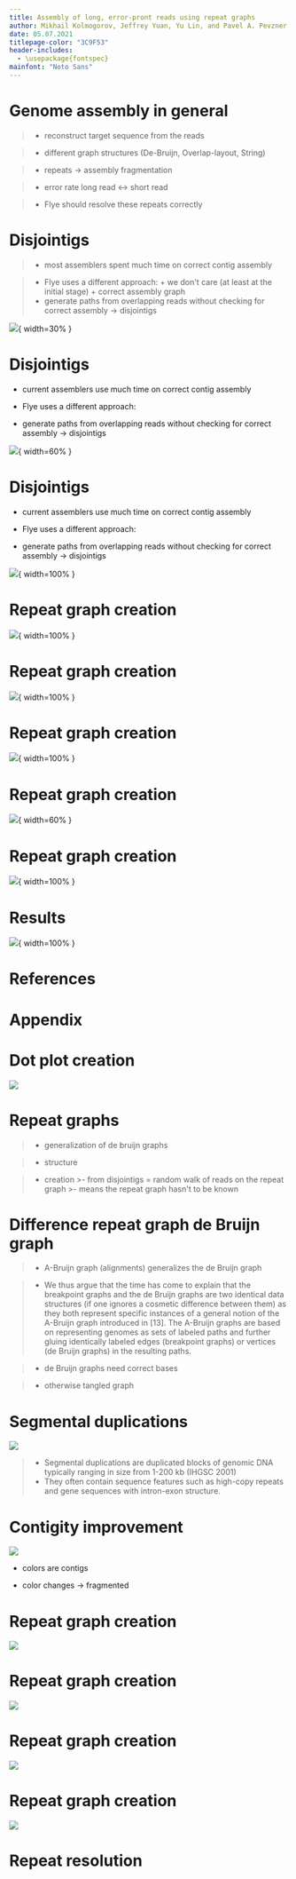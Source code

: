 ```yaml
---
title: Assembly of long, error-pront reads using repeat graphs
author: Mikhail Kolmogorov, Jeffrey Yuan, Yu Lin, and Pavel A. Pevzner
date: 05.07.2021
titlepage-color: "3C9F53"
header-includes:
  - \usepackage{fontspec}
mainfont: "Noto Sans"
---
```


# Genome assembly in general

>- reconstruct target sequence from the reads

>- different graph structures (De-Bruijn, Overlap-layout, String)

>- repeats $\rightarrow$ assembly fragmentation

>- error rate long read <-> short read

>- Flye should resolve these repeats correctly

# Disjointigs

>- most assemblers spent much time on correct contig assembly

>- Flye uses a different approach:
	+ we don't care (at least at the initial stage)
	+ correct assembly graph 
>- generate paths from overlapping reads without checking for correct assembly -> disjointigs

![](presentation/images/orly-owl.jpg){ width=30% }

<!--
![](presentation/images/repeat_graph_1.png){ width=60% }
-->


# Disjointigs

- current assemblers use much time on correct contig assembly

- Flye uses a different approach:

- generate paths from overlapping reads without checking for correct assembly -> disjointigs

![](presentation/images/repeat_graph_2.png){ width=60% }

# Disjointigs

- current assemblers use much time on correct contig assembly

- Flye uses a different approach:

- generate paths from overlapping reads without checking for correct assembly -> disjointigs

![](presentation/images/repeat_graph_3.png){ width=100% }


# Repeat graph creation

![](presentation/images/genome.png){ width=100% }

# Repeat graph creation

![](presentation/images/genome_and_reads.png){ width=100% }

# Repeat graph creation

![](presentation/images/disjointigs.png){ width=100% }

# Repeat graph creation

![](presentation/images/dot_plot.png){ width=60% }

# Repeat graph creation

![](presentation/images/plot_to_repeat_graph.png){ width=100% }

# Results

![](presentation/images/results_HUMAN.png){ width=100% }

# References

# Appendix

# Dot plot creation

![](presentation/images/dot_plot_creation.png)

# Repeat graphs

>- generalization of de bruijn graphs

>- structure

>- creation
    >- from disjointigs = random walk of reads on the repeat graph 
    >- means the repeat graph hasn't to be known

# Difference repeat graph de Bruijn graph

>- A-Bruijn graph (alignments) generalizes the de Bruijn graph

>- We thus argue that the time has come to explain that the breakpoint graphs and the de Bruijn graphs are two identical data structures (if one ignores a cosmetic difference between them) as they both represent specific instances of a general notion of the A-Bruijn graph introduced in [13]. The A-Bruijn graphs are based on representing genomes as sets of labeled paths and further gluing identically labeled edges (breakpoint graphs) or vertices (de Bruijn graphs) in the resulting paths.

>- de Bruijn graphs need correct bases

>- otherwise tangled graph

# Segmental duplications

![](presentation/images/SDs.png)

>- Segmental duplications are duplicated blocks of genomic DNA typically ranging in size from 1-200 kb (IHGSC 2001)
>- They often contain sequence features such as high-copy repeats and gene sequences with intron-exon structure. 


# Contigity improvement

![](presentation/images/contigity_improvement.png)

- colors are contigs

- color changes -> fragmented

<!--
From: 
https://www.youtube.com/watch?v=z6elrX-ZzW8&t=636s
(Youtube nanopore talk)
-->

# Repeat graph creation

![](presentation/images/dot_plot_to_repeat1.png)

# Repeat graph creation

![](presentation/images/dot_plot_to_repeat2.png)

# Repeat graph creation

![](presentation/images/dot_plot_to_repeat3.png)

# Repeat graph creation

![](presentation/images/dot_plot_to_repeat4.png)

# Repeat resolution

